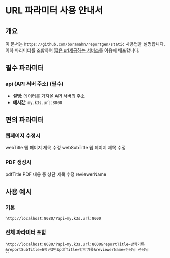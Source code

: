 # URL 파라미터 사용 안내서

## 개요
이 문서는 `https://github.com/boramahn/reportgen/static` 사용법을 설명합니다. 
이하 파리미터를 조합하여 [짧은 url제공하는 서비스](https://tinyurl.com/)를 이용해 배포합니다.

## 필수 파라미터 
### api (API 서버 주소) (필수)
- **설명**: 데이터를 가져올 API 서버의 주소 
- **예시값**: `my.k3s.url:8000`

## 편의 파라미터
### 웹페이지 수정시
webTitle 웹 페이지 제목 수정
webSubTitle 웹 페이지 제목 수정

### PDF 생성시
pdfTitle PDF 내용 중 상단 제목 수정
reviewerName 

## 사용 예시

### 기본 
```
http://localhost:8080/?api=my.k3s.url:8000
```

### 전체 파라미터 포함
```
http://localhost:8080/?api=my.k3s.url:8000&reportTitle=방학기록&reportSubTitle=6학년3반&pdfTitle=방학기록&reviewerName=한생님 선생님
``
